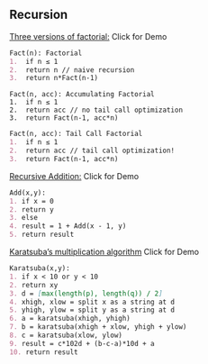 ## Recursion

[Three versions of factorial:](http://rosulek.github.io/vamonos/demos/factorial.html) Click for Demo
```markdown
Fact(n): Factorial	
1.  if n ≤ 1		
2.  return n // naive recursion		
3.  return n*Fact(n-1)
```
```mardown
Fact(n, acc): Accumulating Factorial
1.  if n ≤ 1		
2.  return acc // no tail call optimization		
3.  return Fact(n-1, acc*n)
```
```markdown
Fact(n, acc): Tail Call Factorial
1.  if n ≤ 1		
2.  return acc // tail call optimization!
3.  return Fact(n-1, acc*n)
```
[Recursive Addition:](http://rosulek.github.io/vamonos/demos/addition.html) Click for Demo

```markdown
Add(x,y):		
1. if x = 0		
2. return y		
3. else		
4. result = 1 + Add(x - 1, y)		
5. return result
```
[Karatsuba’s multiplication algorithm](http://rosulek.github.io/vamonos/demos/karatsuba.html) Click for Demo
```markdown
Karatsuba(x,y):		
1. if x < 10 or y < 10		
2. return xy		
3. d = [max(length(p), length(q)) / 2]		
4. xhigh, xlow = split x as a string at d		
5. yhigh, ylow = split y as a string at d		
6. a = karatsuba(xhigh, yhigh)		
7. b = karatsuba(xhigh + xlow, yhigh + ylow)		
8. c = karatsuba(xlow, ylow)		
9. result = c*102d + (b-c-a)*10d + a		
10. return result
```
